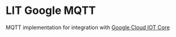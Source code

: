 # LIT Google MQTT

MQTT implementation for integration with [Google Cloud IOT Core](https://cloud.google.com/iot-core)
